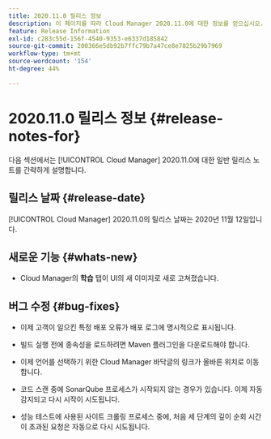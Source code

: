 ```yaml
---
title: 2020.11.0 릴리스 정보
description: 이 페이지를 따라 Cloud Manager 2020.11.0에 대한 정보를 얻으십시오.
feature: Release Information
exl-id: c283c55d-156f-4540-9353-e6337d185842
source-git-commit: 200366e5db92b7ffc79b7a47ce8e7825b29b7969
workflow-type: tm+mt
source-wordcount: '154'
ht-degree: 44%

---
```


# 2020.11.0 릴리스 정보 {#release-notes-for}

다음 섹션에서는 [!UICONTROL Cloud Manager] 2020.11.0에 대한 일반 릴리스 노트를 간략하게 설명합니다.

## 릴리스 날짜 {#release-date}

[!UICONTROL Cloud Manager] 2020.11.0의 릴리스 날짜는 2020년 11월 12일입니다.

## 새로운 기능 {#whats-new}

* Cloud Manager의 **학습** 탭이 UI의 새 이미지로 새로 고쳐졌습니다.

## 버그 수정 {#bug-fixes}

* 이제 고객이 일으킨 특정 배포 오류가 배포 로그에 명시적으로 표시됩니다.

* 빌드 실행 전에 종속성을 로드하려면 Maven 플러그인을 다운로드해야 합니다.

* 이제 언어를 선택하기 위한 Cloud Manager 바닥글의 링크가 올바른 위치로 이동합니다.

* 코드 스캔 중에 SonarQube 프로세스가 시작되지 않는 경우가 있습니다. 이제 자동 감지되고 다시 시작이 시도됩니다.

* 성능 테스트에 사용된 사이트 크롤링 프로세스 중에, 처음 세 단계의 깊이 순회 시간이 초과된 요청은 자동으로 다시 시도됩니다.
